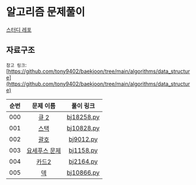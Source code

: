 # 알고리즘 문제풀이

[스터디 레포](https://github.com/StudyPS)

## 자료구조 

`참고 링크`: [https://github.com/tony9402/baekjoon/tree/main/algorithms/data_structure](https://github.com/tony9402/baekjoon/tree/main/algorithms/data_structure)






|순번|문제 이름|풀이 링크|
|:--:|:--:|:--:|
|000|<a href="https://www.acmicpc.net/problem/18258" target="_blank">큐 2</a>|<a href="https://github.com/StudyPS/pjt/blob/main/data_structure/bj18258.py" target="_blank">bj18258.py</a>|
|001|<a href="https://www.acmicpc.net/problem/10828" target="_blank">스택</a>|<a href="https://github.com/StudyPS/pjt/blob/main/data_structure/bj10828.py" target="_blank">bj10828.py</a>|
|002|<a href="https://www.acmicpc.net/problem/9012" target="_blank">괄호</a>|<a href="https://github.com/StudyPS/pjt/blob/main/data_structure/bj9012.py" target="_blank">bj9012.py</a>|
|003|<a href="https://www.acmicpc.net/problem/1158" target="_blank">요세푸스 문제</a>|<a href="https://github.com/StudyPS/pjt/blob/main/data_structure/bj1158.py" target="_blank">bj1158.py</a>|
|004|<a href="https://www.acmicpc.net/problem/2164" target="_blank">카드2</a>|<a href="https://github.com/StudyPS/pjt/blob/main/data_structure/bj2164.py" target="_blank">bj2164.py</a>|
|005|<a href="https://www.acmicpc.net/problem/10866" target="_blank">덱</a>|<a href="https://github.com/StudyPS/pjt/blob/main/data_structure/bj10866.py" target="_blank">bj10866.py</a>|
